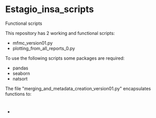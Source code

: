 # Estagio_insa_scripts
Functional scripts

This repository has 2 working and functional scripts:
- mfmc_version01.py
- plotting_from_all_reports_0.py



To use the following scripts some packages are required:
- pandas
- seaborn
- natsort

The file "merging_and_metadata_creation_version01.py" encapsulates functions to:
- #
